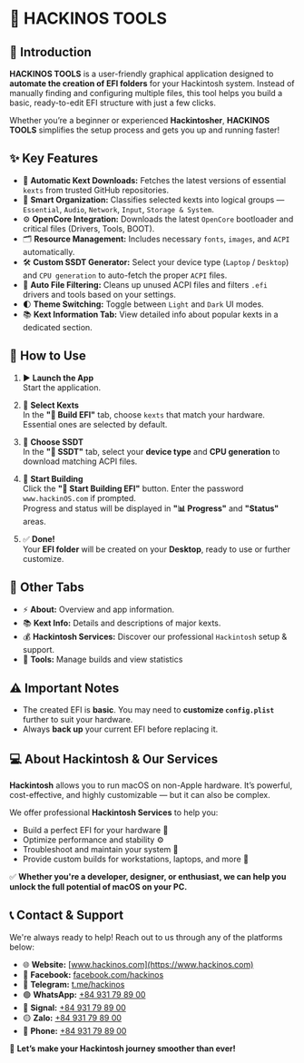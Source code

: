 # 🚀 HACKINOS TOOLS

## 🧩 Introduction

**HACKINOS TOOLS** is a user-friendly graphical application designed to **automate the creation of EFI folders** for your Hackintosh system. Instead of manually finding and configuring multiple files, this tool helps you build a basic, ready-to-edit EFI structure with just a few clicks.

Whether you’re a beginner or experienced **Hackintosher**, **HACKINOS TOOLS** simplifies the setup process and gets you up and running faster!

## ✨ Key Features

- 🔄 **Automatic Kext Downloads:** Fetches the latest versions of essential `kexts` from trusted GitHub repositories.
- 📁 **Smart Organization:** Classifies selected kexts into logical groups — `Essential`, `Audio`, `Network`, `Input`, `Storage & System`.
- ⚙️ **OpenCore Integration:** Downloads the latest `OpenCore` bootloader and critical files (Drivers, Tools, BOOT).
- 🗂️ **Resource Management:** Includes necessary `fonts`, `images`, and `ACPI` automatically.
- 🛠️ **Custom SSDT Generator:** Select your device type (`Laptop` / `Desktop`) and `CPU generation` to auto-fetch the proper `ACPI` files.
- 🧹 **Auto File Filtering:** Cleans up unused ACPI files and filters `.efi` drivers and tools based on your settings.
- 🌓 **Theme Switching:** Toggle between `Light` and `Dark` UI modes.
- 📚 **Kext Information Tab:** View detailed info about popular kexts in a dedicated section.

## 🧪 How to Use

1. ▶️ **Launch the App**  
   Start the application.

2. 🔧 **Select Kexts**  
   In the **"🔧 Build EFI"** tab, choose `kexts` that match your hardware. Essential ones are selected by default.

3. 🧩 **Choose SSDT**  
   In the **"🧩 SSDT"** tab, select your **device type** and **CPU generation** to download matching ACPI files.

4. 🚀 **Start Building**  
   Click the **"🚀 Start Building EFI"** button. Enter the password `www.hackinOS.com` if prompted.  
   Progress and status will be displayed in **"📊 Progress"** and **"Status"** areas.

5. ✅ **Done!**  
   Your **EFI folder** will be created on your **Desktop**, ready to use or further customize.

## 📌 Other Tabs

- ⚡ **About:** Overview and app information.
- 📚 **Kext Info:** Details and descriptions of major kexts.
- 💰 **Hackintosh Services:** Discover our professional `Hackintosh` setup & support.
- 🧰 **Tools:** Manage builds and view statistics

## ⚠️ Important Notes

- The created EFI is **basic**. You may need to **customize `config.plist`** further to suit your hardware.
- Always **back up** your current EFI before replacing it.

## 💻 About Hackintosh & Our Services

**Hackintosh** allows you to run macOS on non-Apple hardware. It’s powerful, cost-effective, and highly customizable — but it can also be complex.

We offer professional **Hackintosh Services** to help you:

- Build a perfect EFI for your hardware 🧠
- Optimize performance and stability ⚙️
- Troubleshoot and maintain your system 🔧
- Provide custom builds for workstations, laptops, and more 💼

✅ **Whether you're a developer, designer, or enthusiast, we can help you unlock the full potential of macOS on your PC.**

## 📞 Contact & Support

We're always ready to help! Reach out to us through any of the platforms below:

- 🌐 **Website:** [www.hackinos.com](https://www.hackinos.com)
- 📘 **Facebook:** [facebook.com/hackinos](https://facebook.com/hackinos)
- 💬 **Telegram:** [t.me/hackinos](https://t.me/hackinos)
- 🟢 **WhatsApp:** [+84 931 79 89 00](https://wa.me/84931798900)
- 🔵 **Signal:** [+84 931 79 89 00](https://signal.me/#eu/_sLTZJKeYFYxYVotGIJDz2jkOTYHZ2tWHfIu3o-ni-rdCBhUDVBJxZGRrZzcxssK)
- 🟡 **Zalo:** [+84 931 79 89 00](https://zalo.me/0931798900)
- 📱 **Phone:** [+84 931 79 89 00](tel:+84931798900)

📨 **Let’s make your Hackintosh journey smoother than ever!**
